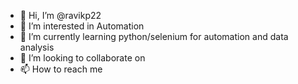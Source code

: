 - 👋 Hi, I’m @ravikp22
- 👀 I’m interested in Automation
- 🌱 I’m currently learning python/selenium for automation and data analysis
- 💞️ I’m looking to collaborate on 
- 📫 How to reach me 

<!---
ravikp22/ravikp22 is a ✨ special ✨ repository because its `README.md` (this file) appears on your GitHub profile.
You can click the Preview link to take a look at your changes.
--->
